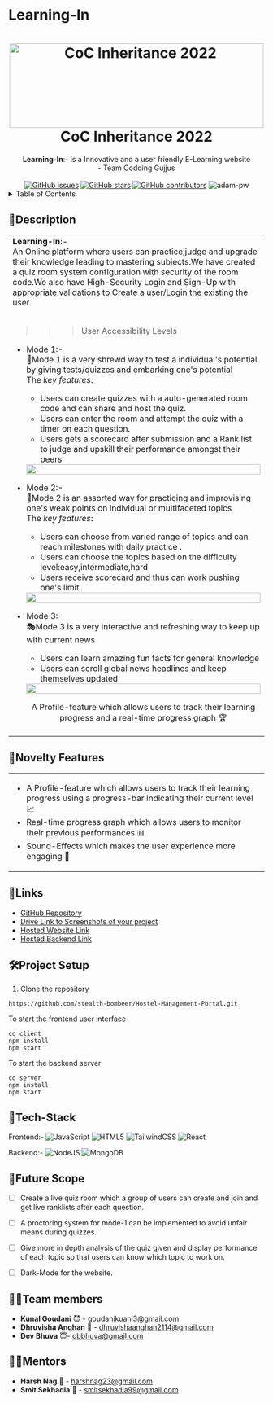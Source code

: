 # Learning-In

<h1 align="center">
  <a href="https://github.com/CommunityOfCoders/Inheritance-2022">
    <img src="https://res.cloudinary.com/dn6vz8exv/image/upload/v1665664791/inh_zzefoy.jpg" alt="CoC Inheritance 2022" width="500" height="166">
   </a>
   
  <br>
  CoC Inheritance 2022
</h1>

<div align="center">
   <strong>Learning-In</strong>:- is a Innovative and a user friendly E-Learning website <br>
  - Team Codding Gujjus <br> <br>
  <a href="https://github.com/stealth-bombeer/Learning-In/stargazers"><img alt="GitHub issues" src="https://img.shields.io/github/stars/stealth-bombeer/Learning-In"></a>
  <a href="https://github.com/stealth-bombeer/Learning-In/network/members"><img alt="GitHub stars" src="https://img.shields.io/github/forks/stealth-bombeer/Learning-In"></a>
  <a href="https://github.com/stealth-bombeer/Learning-In/issues"><img alt="GitHub contributors" src="https://img.shields.io/github/issues/stealth-bombeer/Learning-In"></a>
    <img src="https://komarev.com/ghpvc/?username=Learning-In&label=Project%20views&color=0e75b6&style=flat"
    alt="adam-pw" /> 
</div>

<details>
<summary>Table of Contents</summary>

- [Description](#description)
- [Links](#links)
- [Tech Stack](#tech-stack)
- [Progress](#progress)
- [Future Scope](#future-scope)
- [Applications](#applications)
- [Project Setup](#project-setup)
- [Usage](#usage)
- [Team Members](#team-members)
- [Mentors](#mentors)
- [Screenshots](#screenshots)

</details>


## 📝Description

<div align="center">
<table>
  <tr>
    <td>
<strong>Learning-In</strong>:- <br>
      An Online platform where users can practice,judge and upgrade their knowledge leading to mastering subjects.We have created a quiz room system configuration with security of the room code.We also have High-Security Login and Sign-Up with appropriate validations to Create a user/Login the existing the user.    
<br><br>
   
 >>>User Accessibility Levels
      
- Mode 1:-<br>
      🚀Mode 1 is a very shrewd way to test a individual's potential by giving tests/quizzes and embarking one's potential <br>
     The <i>key features</i>:
      <ul>
        <li> Users can create quizzes with a auto-generated room code and can share and host the quiz.
          <li> Users can enter the room and attempt the quiz with a timer on each question.
            <li> Users gets a scorecard after submission and a Rank list to judge and upskill their performance amongst their peers
      </ul>
      <img src="https://i.imgur.com/dBaSKWF.gif" height="20" width="100%">
             
- Mode 2:-<br>
            🎯Mode 2 is an assorted way for practicing and improvising one's weak points on individual or multifaceted topics<br>
      The <i>key features</i>:
      <ul>
          <li> Users can choose from varied range of topics and can reach milestones with daily practice .
            <li> Users can choose the topics based on the difficulty level:easy,intermediate,hard  
              <li> Users receive scorecard and thus can work pushing one's limit.
      </ul>
      <img src="https://i.imgur.com/dBaSKWF.gif" height="20" width="100%">
      
- Mode 3:-<br>
           🎭Mode 3 is a very interactive and refreshing way to keep up with current news<br>
      <ul>
          <li> Users can learn amazing fun facts for general knowledge 
            <li> Users can scroll global news headlines and keep themselves updated          
      </ul>
      <img src="https://i.imgur.com/dBaSKWF.gif" height="20" width="100%">
    <div align="center">
      A Profile-feature which allows users to track their learning progress and a real-time progress graph 🏆
      </div>
    </td>
  </tr>
  </table>
  </div>
  
 ## 🌟Novelty Features 
  <div align="center">
  <table>
  <tr>
  <td>
  <ul>
  <li> A Profile-feature which allows users to track their learning progress using a progress-bar indicating their current level 📈
  <li> Real-time progress graph which allows users to monitor their previous performances 📊
  <li> Sound-Effects which makes the user experience more engaging 🎵
  </td>
  </tr>
  </table>
    </div>
  
 ## 🔗Links

- [GitHub Repository](https://github.com/stealth-bombeer/Learning-In)
- [Drive Link to Screenshots of your project](https://drive.google.com/folderview?id=1UQhwGt7wJ9Zcc5BxzoybNOhZbDISaPpO)
- [Hosted Website Link](https://learning-68mnm46m1-stealth-bombeer.vercel.app/)
- [Hosted Backend Link](https://learning-in-production.up.railway.app/)

  
## 🛠Project Setup


1. Clone the repository
```
https://github.com/stealth-bombeer/Hostel-Management-Portal.git

```
To start the frontend user interface
```
cd client
npm install
npm start
```
To start the backend server
```
cd server
npm install
npm start
```


## 🤖Tech-Stack

Frontend:-
![JavaScript](https://img.shields.io/badge/javascript-%23323330.svg?style=for-the-badge&logo=javascript&logoColor=%23F7DF1E) 
![HTML5](https://img.shields.io/badge/html5-%23E34F26.svg?style=for-the-badge&logo=html5&logoColor=white) 
![TailwindCSS](https://img.shields.io/badge/tailwindcss-%2338B2AC.svg?style=for-the-badge&logo=tailwind-css&logoColor=white) 
![React](https://img.shields.io/badge/react-%2320232a.svg?style=for-the-badge&logo=react&logoColor=%2361DAFB)

Backend:-
![NodeJS](https://img.shields.io/badge/node.js-6DA55F?style=for-the-badge&logo=node.js&logoColor=white)
![MongoDB](https://img.shields.io/badge/MongoDB-%234ea94b.svg?style=for-the-badge&logo=mongodb&logoColor=white)

## 🦅Future Scope
- [ ] Create a live quiz room which a group of users can create and join and get live ranklists after each question.
- [ ] A proctoring system for mode-1 can be implemented to avoid unfair means during quizzes.
- [ ] Give more in depth analysis of the quiz given and display performance of each topic so that users can know which topic to work on.
- [ ] Dark-Mode for the website.



## 👩‍💻Team members

- **Kunal Goudani** 😈 - goudanikuanl3@gmail.com
- **Dhruvisha Anghan** 🐬 - dhruvishaanghan2114@gmail.com
- **Dev Bhuva** 😇- dbbhuva@gmail.com

## 👨‍🏫Mentors

- **Harsh Nag** 🤖 - harshnag23@gmail.com
- **Smit Sekhadia** 👾 - smitsekhadia99@gmail.com
